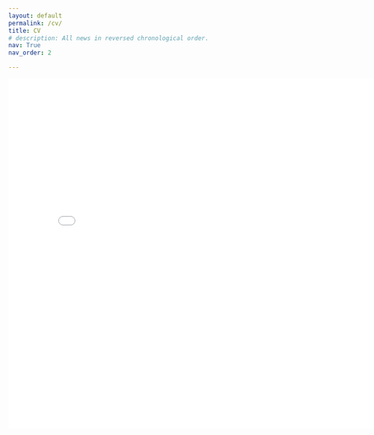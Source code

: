 ```yaml
---
layout: default
permalink: /cv/
title: CV
# description: All news in reversed chronological order.
nav: True
nav_order: 2

---
```

<div style="text-align: center;">
    <embed src="../assets/pdf/Atharva_Kulkarni_CV-short.pdf" type="application/pdf" width="800" height="700" >
</div>
